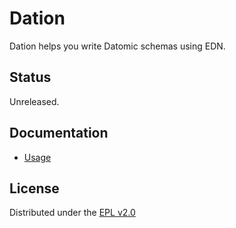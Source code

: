 # Dation 

Dation helps you write Datomic schemas using EDN.

## Status 

Unreleased. 

## Documentation

- [Usage](/docs/usage.md)

## License

Distributed under the [EPL v2.0](LICENSE)
